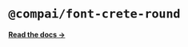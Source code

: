 # `@compai/font-crete-round`

[**Read the docs &rarr;**](https://components.ai/docs/typefaces/crete-round)

